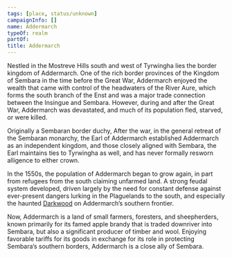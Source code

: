 ```yaml
---
tags: [place, status/unknown]
campaignInfo: []
name: Addermarch
typeOf: realm
partOf:
title: Addermarch
---
```


Nestled in the Mostreve Hills south and west of Tyrwingha lies the border kingdom of Addermarch. One of the rich border provinces of the Kingdom of Sembara in the time before the Great War, Addermarch enjoyed the wealth that came with control of the headwaters of the River Aure, which forms the south branch of the Enst and was a major trade connection between the Insingue and Sembara. However, during and after the Great War, Addermarch was devastated, and much of its population fled, starved, or were killed. 

Originally a Sembaran border duchy, After the war, in the general retreat of the Sembaran monarchy, the Earl of Addermarch established Addermarch as an independent kingdom, and those closely aligned with Sembara, the Earl maintains ties to Tyrwingha as well, and has never formally resworn alligence to either crown.

In the 1550s, the population of Addermarch began to grow again, in part from refugees from the south claiming unfarmed land. A strong feudal system developed, driven largely by the need for constant defense against ever-present dangers lurking in the Plaguelands to the south, and especially the haunted [Darkwood](<./darkwood.md>) on Addermarch’s southern frontier. 

Now, Addermarch is a land of small farmers, foresters, and sheepherders, known primarily for its famed apple brandy that is traded downriver into Sembara, but also a significant producer of timber and wool. Enjoying favorable tariffs for its goods in exchange for its role in protecting Sembara’s southern borders, Addermarch is a close ally of Sembara.




